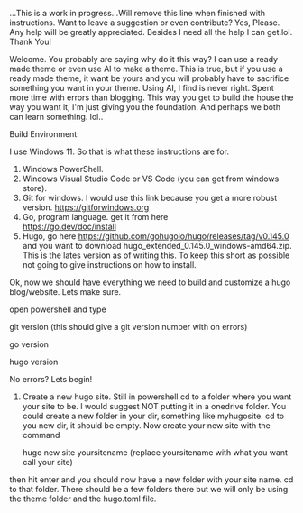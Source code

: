 ...This is a work in progress...Will remove this line when finished with instructions.
Want to leave a suggestion or even contribute? Yes, Please. Any help will be greatly appreciated.
Besides I need all the help I can get.lol. Thank You!

Welcome.
You probably are saying why do it this way? I can use a ready made theme or even use AI to make a theme.
This is true, but if you use a ready made theme, it want be yours and you will probably have to sacrifice something you want in your theme.
Using AI, I find is never right. Spent more time with errors than blogging. 
This way you get to build the house the way you want it, I'm just giving you the foundation.
And perhaps we both can learn something. lol..

Build Environment:

I use Windows 11. So that is what these instructions are for.

1. Windows PowerShell.
2. Windows Visual Studio Code or VS Code (you can get from windows store).
3. Git for windows. I would use this link because you get a more robust version.
              https://gitforwindows.org
4. Go, program language. get it from here  
              https://go.dev/doc/install
5. Hugo, go here https://github.com/gohugoio/hugo/releases/tag/v0.145.0 and you want to download
   hugo_extended_0.145.0_windows-amd64.zip. This is the lates version as of writing this.
   To keep this short as possible not going to give instructions on how to install. 

Ok, now we should have everything we need to build and customize a hugo blog/website.
Lets make sure.

open powershell and type

  git version
(this should give a git version number with on errors)

  go version

  hugo version

No errors? 
Lets begin!

1. Create a new hugo site. Still in powershell cd to a folder where you want your site to be. I would suggest NOT putting it in a onedrive folder.
You could create a new folder in your dir, something like myhugosite. cd to you new dir, it should be empty.
Now create your new site with the command

   hugo new site yoursitename  (replace yoursitename with what you want call your site)
   
then hit enter and you should now have a new folder with your site name.
cd to that folder. There should be a few folders there but we will only be using the theme folder and the hugo.toml file.

 
